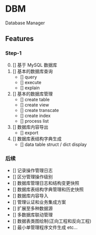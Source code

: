 # DBM

Database Manager


## Features

### Step-1

0. [] 基于 MySQL 数据库
1. [] 基本的数据库查询
	- [] query
	- [] execute
	- [] explain
2. [] 基本的数据库管理
	- [] create table
	- [] create view
	- [] create transcate
	- [] create index
	- [] process list
3. [] 数据库内容导出
	- [] export
4. [] 数据库表结构字典生成
	- [] data table struct / dict display

### 后续

- [] 记录操作管理日志
- [] 区分管理操作级别
- [] 数据库管理日志和结构变更快照
- [] 数据库表结构字典管理和历史快照
- [] 数据库内容导入
- [] 管理认证和业务集成方案
- [] 扩展至多种数据源
- [] 多数据库联动管理
- [] 数据表类图绘制(正向工程和反向工程)
- [] 最小单管理程序文件生成
etc...
